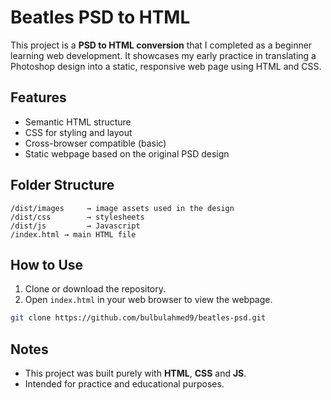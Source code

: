 # Beatles PSD to HTML

This project is a **PSD to HTML conversion** that I completed as a beginner learning web development. It showcases my early practice in translating a Photoshop design into a static, responsive web page using HTML and CSS.

## Features
- Semantic HTML structure
- CSS for styling and layout
- Cross-browser compatible (basic)
- Static webpage based on the original PSD design

## Folder Structure
```
/dist/images     → image assets used in the design
/dist/css        → stylesheets
/dist/js         → Javascript
/index.html → main HTML file
```

## How to Use
1. Clone or download the repository.
2. Open `index.html` in your web browser to view the webpage.

```bash
git clone https://github.com/bulbulahmed9/beatles-psd.git
```

## Notes
- This project was built purely with **HTML**, **CSS** and **JS**.
- Intended for practice and educational purposes.
